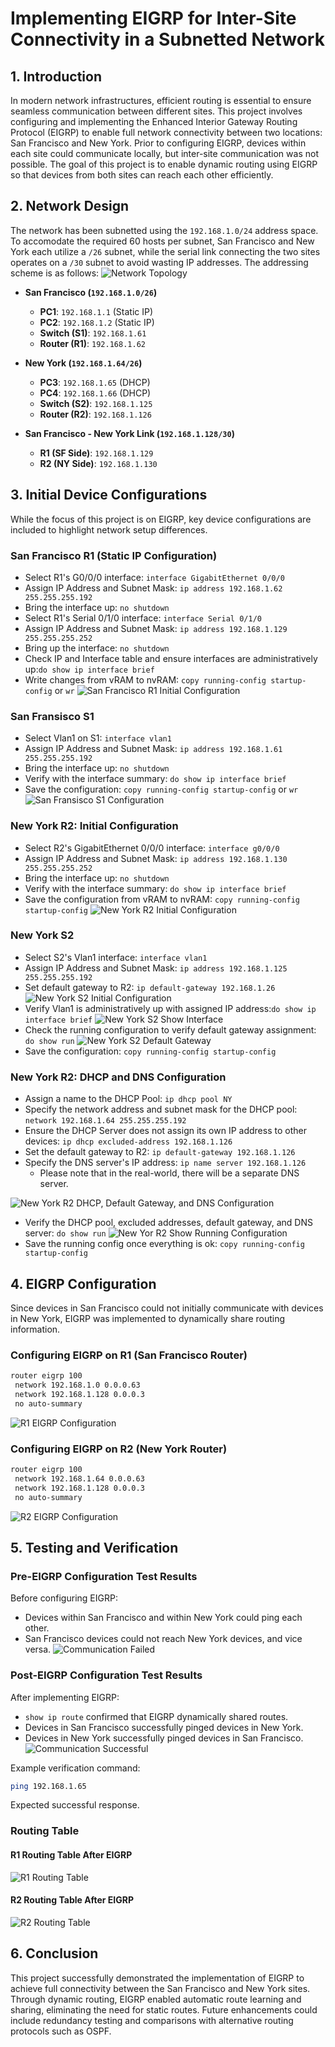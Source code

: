 # **Implementing EIGRP for Inter-Site Connectivity in a Subnetted Network**

## **1. Introduction**
In modern network infrastructures, efficient routing is essential to ensure seamless communication between different sites. This project involves configuring and implementing the Enhanced Interior Gateway Routing Protocol (EIGRP) to enable full network connectivity between two locations: San Francisco and New York. Prior to configuring EIGRP, devices within each site could communicate locally, but inter-site communication was not possible. The goal of this project is to enable dynamic routing using EIGRP so that devices from both sites can reach each other efficiently.

## **2. Network Design**
The network has been subnetted using the `192.168.1.0/24` address space. To accomodate the required 60 hosts per subnet, San Francisco and New York each utilize a `/26` subnet, while the serial link connecting the two sites operates on a `/30` subnet to avoid wasting IP addresses. The addressing scheme is as follows:
![Network Topology](/screenshot/003/network_topology-00.png)
- **San Francisco (`192.168.1.0/26`)**
  - **PC1**: `192.168.1.1` (Static IP)
  - **PC2**: `192.168.1.2` (Static IP)
  - **Switch (S1)**: `192.168.1.61`
  - **Router (R1)**: `192.168.1.62`

- **New York (`192.168.1.64/26`)**
  - **PC3**: `192.168.1.65` (DHCP)
  - **PC4**: `192.168.1.66` (DHCP)
  - **Switch (S2)**: `192.168.1.125`
  - **Router (R2)**: `192.168.1.126`

- **San Francisco - New York Link (`192.168.1.128/30`)**
  - **R1 (SF Side)**: `192.168.1.129`
  - **R2 (NY Side)**: `192.168.1.130`

## **3. Initial Device Configurations**
While the focus of this project is on EIGRP, key device configurations are included to highlight network setup differences. 

### **San Francisco R1 (Static IP Configuration)**
- Select R1's G0/0/0 interface: ```interface GigabitEthernet 0/0/0```
- Assign IP Address and Subnet Mask: ```ip address 192.168.1.62 255.255.255.192```
- Bring the interface up: ```no shutdown```
- Select R1's Serial 0/1/0 interface: ```interface Serial 0/1/0```
- Assign IP Address and Subnet Mask: ```ip address 192.168.1.129 255.255.255.252```
- Bring up the interface: ```no shutdown```
- Check IP and Interface table and ensure interfaces are administratively up:```do show ip interface brief```
- Write changes from vRAM to nvRAM: ```copy running-config startup-config``` or ```wr```
![San Francisco R1 Initial Configuration](/screenshot/003/config-r1_initial.png)

### San Fransisco S1
- Select Vlan1 on S1: ```interface vlan1```
- Assign IP Address and Subnet Mask: ```ip address 192.168.1.61 255.255.255.192```
- Bring the interface up: ```no shutdown```
- Verify with the interface summary: ```do show ip interface brief```
- Save the configuration: ```copy running-config startup-config``` or ```wr```
![San Fransisco S1 Configuration](/screenshot/003/config-s1_initial.png)

### **New York R2: Initial Configuration**
- Select R2's GigabitEthernet 0/0/0 interface: ```interface g0/0/0```
- Assign IP Address and Subnet Mask: ```ip address 192.168.1.130 255.255.255.252```
- Bring the interface up: ```no shutdown```
- Verify with the interface summary: ```do show ip interface brief```
- Save the configuration from vRAM to nvRAM: ```copy running-config startup-config```
![New York R2 Initial Configuration](/screenshot/003/config-r2_initial.png)

### New York S2
- Select S2's Vlan1 interface: ```interface vlan1```
- Assign IP Address and Subnet Mask: ```ip address 192.168.1.125 255.255.255.192```
- Set default gateway to R2: ```ip default-gateway 192.168.1.26```
![New York S2 Initial Configuration](/screenshot/003/config-s2_initial.png)
- Verify Vlan1 is administratively up with assigned IP address:```do show ip interface brief```
![New York S2 Show Interface](/screenshot/003/config-s2_interface.png)
- Check the running configuration to verify default gateway assignment: ```do show run```
![New York S2 Default Gateway](/screenshot/003/config-s2_defaultGateway.png)
- Save the configuration: ```copy running-config startup-config```

### New York R2: DHCP and DNS Configuration
- Assign a name to the DHCP Pool: ```ip dhcp pool NY```
- Specify the network address and subnet mask for the DHCP pool: ```network 192.168.1.64 255.255.255.192```
- Ensure the DHCP Server does not assign its own IP address to other devices: ```ip dhcp excluded-address 192.168.1.126```
- Set the default gateway to R2: ```ip default-gateway 192.168.1.126```
- Specify the DNS server's IP address: ```ip name server 192.168.1.126```
  - Please note that in the real-world, there will be a separate DNS server.

![New York R2 DHCP, Default Gateway, and DNS Configuration](/screenshot/003/config-r2_dhcp-defaultGateway-dns.png)
- Verify the DHCP pool, excluded addresses, default gateway, and DNS server: ```do show run```
![New Yor R2 Show Running Configuration](/screenshot/003/config-r2_show-run.png)
- Save the running config once everything is ok: ```copy running-config startup-config```

## **4. EIGRP Configuration**
Since devices in San Francisco could not initially communicate with devices in New York, EIGRP was implemented to dynamically share routing information.

### **Configuring EIGRP on R1 (San Francisco Router)**
```bash
router eigrp 100
 network 192.168.1.0 0.0.0.63
 network 192.168.1.128 0.0.0.3
 no auto-summary
```
![R1 EIGRP Configuration](/screenshot/003/r1_eigrp.png)

### **Configuring EIGRP on R2 (New York Router)**
```bash
router eigrp 100
 network 192.168.1.64 0.0.0.63
 network 192.168.1.128 0.0.0.3
 no auto-summary
```
![R2 EIGRP Configuration](/screenshot/003/r2_eigrp.png)

## **5. Testing and Verification**
### **Pre-EIGRP Configuration Test Results**
Before configuring EIGRP:
- Devices within San Francisco and within New York could ping each other.
- San Francisco devices could not reach New York devices, and vice versa.
![Communication Failed](/screenshot/003/ping_fail.png)

### **Post-EIGRP Configuration Test Results**
After implementing EIGRP:
- `show ip route` confirmed that EIGRP dynamically shared routes.
- Devices in San Francisco successfully pinged devices in New York.
- Devices in New York successfully pinged devices in San Francisco.
![Communication Successful](/screenshot/003/ping_success.png)

Example verification command:
```bash
ping 192.168.1.65
```
Expected successful response.

### Routing Table
#### R1 Routing Table After EIGRP
![R1 Routing Table](/screenshot/003/r1_routing_table.png)

#### R2 Routing Table After EIGRP
![R2 Routing Table](/screenshot/003/r2_routing_table.png)

## **6. Conclusion**
This project successfully demonstrated the implementation of EIGRP to achieve full connectivity between the San Francisco and New York sites. Through dynamic routing, EIGRP enabled automatic route learning and sharing, eliminating the need for static routes. Future enhancements could include redundancy testing and comparisons with alternative routing protocols such as OSPF.


